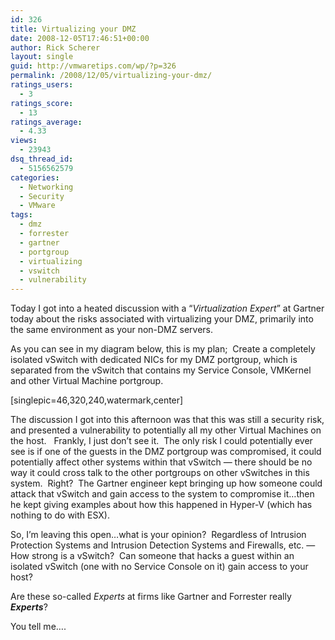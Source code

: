 ```yaml
---
id: 326
title: Virtualizing your DMZ
date: 2008-12-05T17:46:51+00:00
author: Rick Scherer
layout: single
guid: http://vmwaretips.com/wp/?p=326
permalink: /2008/12/05/virtualizing-your-dmz/
ratings_users:
  - 3
ratings_score:
  - 13
ratings_average:
  - 4.33
views:
  - 23943
dsq_thread_id:
  - 5156562579
categories:
  - Networking
  - Security
  - VMware
tags:
  - dmz
  - forrester
  - gartner
  - portgroup
  - virtualizing
  - vswitch
  - vulnerability
---
```

Today I got into a heated discussion with a &#8220;_Virtualization Expert_&#8221; at Gartner today about the risks associated with virtualizing your DMZ, primarily into the same environment as your non-DMZ servers.

<!--more-->As you can see in my diagram below, this is my plan;  Create a completely isolated vSwitch with dedicated NICs for my DMZ portgroup, which is separated from the vSwitch that contains my Service Console, VMKernel and other Virtual Machine portgroup.

[singlepic=46,320,240,watermark,center]

The discussion I got into this afternoon was that this was still a security risk, and presented a vulnerability to potentially all my other Virtual Machines on the host.   Frankly, I just don&#8217;t see it.  The only risk I could potentially ever see is if one of the guests in the DMZ portgroup was compromised, it could potentially affect other systems within that vSwitch &#8212; there should be no way it could cross talk to the other portgroups on other vSwitches in this system.  Right?  The Gartner engineer kept bringing up how someone could attack that vSwitch and gain access to the system to compromise it&#8230;then he kept giving examples about how this happened in Hyper-V (which has nothing to do with ESX).

So, I&#8217;m leaving this open&#8230;what is your opinion?  Regardless of Intrusion Protection Systems and Intrusion Detection Systems and Firewalls, etc. &#8212;  How strong is a vSwitch?  Can someone that hacks a guest within an isolated vSwitch (one with no Service Console on it) gain access to your host?

Are these so-called _Experts_ at firms like Gartner and Forrester really **_Experts_**?

You tell me&#8230;.